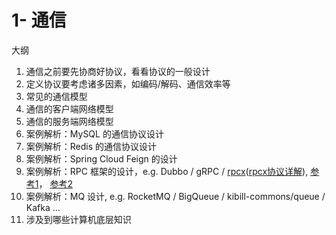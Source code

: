 # 1- 通信

大纲

1. 通信之前要先协商好协议，看看协议的一般设计
2. 定义协议要考虑诸多因素，如编码/解码、通信效率等
3. 常见的通信模型
4. 通信的客户端网络模型
5. 通信的服务端网络模型
6. 案例解析：MySQL 的通信协议设计
7. 案例解析：Redis 的通信协议设计
8. 案例解析：Spring Cloud Feign 的设计
9. 案例解析：RPC 框架的设计，e.g. Dubbo / gRPC / [rpcx](https://doc.rpcx.io/)\([rpcx协议详解](https://doc.rpcx.io/part5/protocol.html)\), [参考1](https://developer.51cto.com/art/201906/597963.htm)， [参考2](https://colobu.com/2020/01/21/benchmark-2019-spring-of-popular-rpc-frameworks/)
10. 案例解析：MQ 设计, e.g. RocketMQ / BigQueue / kibill-commons/queue / Kafka ...
11. 涉及到哪些计算机底层知识

